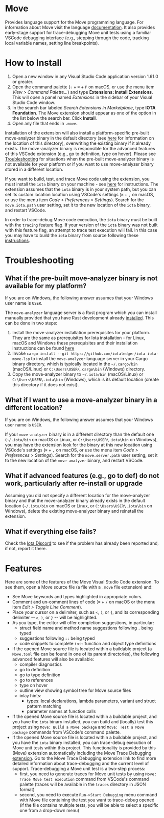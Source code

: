 # Move

Provides language support for the Move programming language. For information about Move visit the
language [documentation](https://docs.iota.org/developer/iota-101/move-overview/). It also provides early-stage
support for trace-debugging Move unit tests using a familiar VSCode debugging interface (e.g., stepping
through the code, tracking local variable names, setting line breakpoints).

# How to Install

1. Open a new window in any Visual Studio Code application version 1.61.0 or greater.
2. Open the command palette (`⇧` + `⌘` + `P` on macOS, or use the menu item _View > Command Palette..._) and
   type **Extensions: Install Extensions**. This will open a panel named _Extensions_ in the
   sidebar of your Visual Studio Code window.
3. In the search bar labeled _Search Extensions in Marketplace_, type **IOTA Foundation**. The Move extension
   should appear as one of the option in the list below the search bar. Click **Install**.
4. Open any file that ends in `.move`.

Installation of the extension will also install a platform-specific pre-built move-analyzer binary in
the default directory (see [here](#what-if-i-want-to-use-a-move-analyzer-binary-in-a-different-location)
for information on the location of this directory), overwriting the existing binary if it already exists.
The move-analyzer binary is responsible for the advanced features of this VSCode extension (e.g., go to
definition, type on hover). Please see [Troubleshooting](#troubleshooting) for situations when
the pre-built move-analyzer binary is not available for your platform or if you want to use move-analyzer
binary stored in a different location.

If you want to build, test, and trace Move code using the extension, you must install the `iota` binary on
your machine - see [here](https://docs.iota.org/developer/getting-started/install-iota) for
instructions. The extension assumes that the `iota` binary is in your system path, but you can set
its custom location location using VSCode's settings (`⌘` + `,` on macOS, or use the menu item _Code >
Preferences > Settings_). Search for the `move.iota.path` user setting, set it to the new location of
the `iota` binary, and restart VSCode.

In order to trace-debug Move code execution, the `iota` binary must be built with the `tracing` feature flag.
If your version of the `iota` binary was not built with this feature flag, an attempt to trace test
execution will fail. In this case you may have to build the `iota` binary from source following these
[instructions](https://docs.iota.org/developer/getting-started/install-iota#install-iota-binaries-from-source).

# Troubleshooting

## What if the pre-built move-analyzer binary is not available for my platform?

If you are on Windows, the following answer assumes that your Windows user name is `USER`.

The `move-analyzer` language server is a Rust program which you can install manually provided
that you have Rust development already [installed](https://www.rust-lang.org/tools/install).
This can be done in two steps:

1. Install the move-analyzer installation prerequisites for your platform. They are the same
   as prerequisites for Iota installation - for Linux, macOS and Windows these prerequisites and
   their installation instructions can be found
   [here](https://docs.iota.org/developer/getting-started/install-iota#additional-prerequisites-by-operating-system)
2. Invoke `cargo install --git https://github.com/iotaledger/iota iota-move-lsp` to install the
   `move-analyzer` language server in your Cargo binary directory, which is typically located
   in the `~/.cargo/bin` (macOS/Linux) or `C:\Users\USER\.cargo\bin` (Windows) directory.
3. Copy the move-analyzer binary to `~/.iota/bin` (macOS/Linux) or `C:\Users\USER\.iota\bin`
   (Windows), which is its default location (create this directory if it does not exist).

## What if I want to use a move-analyzer binary in a different location?

If you are on Windows, the following answer assumes that your Windows user name is `USER`.

If your `move-analyzer` binary is in a different directory than the default one (`~/.iota/bin`
on macOS or Linux, or `C:\Users\USER\.iota\bin` on Windows), you may have the extension look
for the binary at this new location using VSCode's settings (`⌘` + `,` on macOS, or use the menu
item _Code > Preferences > Settings_). Search for the `move.server.path` user setting,
set it to the new location of the `move-analyzer` binary, and restart VSCode.

## What if advanced features (e.g., go to def) do not work, particularly after re-install or upgrade

Assuming you did not specify a different location for the move-analyzer binary and that the
move-analyzer binary already exists in the default location (`~/.iota/bin` on macOS or Linux, or
`C:\Users\USER\.iota\bin` on Windows), delete the existing move-analyzer binary and reinstall the
extension.

## What if everything else fails?

Check the [Iota Discord](https://discord.iota.org/) to see if the problem
has already been reported and, if not, report it there.

# Features

Here are some of the features of the Move Visual Studio Code extension. To see them, open a
Move source file (a file with a `.move` file extension) and:

- See Move keywords and types highlighted in appropriate colors.
- Comment and un-comment lines of code (`⌘` + `/` on macOS or the menu item _Edit >
  Toggle Line Comment_).
- Place your cursor on a delimiter, such as `<`, `(`, or `{`, and its corresponding delimiter --
  `>`, `)`, or `}` -- will be highlighted.
- As you type, the editor will offer completion suggestions, in particular:
  - struct field name and method name suggestions following `.` being typed
  - suggestions following `::` being typed
  - code snippets to complete `init` function and object type definitions
- If the opened Move source file is located within a buildable project (a `Move.toml` file can be
  found in one of its parent directories), the following advanced features will also be available:
  - compiler diagnostics
  - go to definition
  - go to type definition
  - go to references
  - type on hover
  - outline view showing symbol tree for Move source files
  - inlay hints:
    - types: local declarations, lambda parameters, variant and struct pattern matching
    - parameter names at function calls
- If the opened Move source file is located within a buildable project, and you have the `iota`
  binary installed, you can build and (locally)
  test this project using `Move: Build a Move package` and `Move: Test a Move package` commands from
  VSCode's command palette.
- If the opened Move source file is located within a buildable project, and you have the `iota`
  binary installed, you can trace-debug execution of Move unit tests within this project.
  This functionality is provided by this (Move) extension automatically including the Move Trace Debugging
  [extension](https://marketplace.visualstudio.com/items?itemName=iota.move-trace-debug). Go to
  the Move Trace Debugging extension link to find more detailed information about trace-debugging and
  the current level of support. Trace-debugging a Move unit test is a two-step process:
  - first, you need to generate traces for Move unit tests by using `Move: Trace Move test execution`
    command from VSCode's command palette (traces will be available in the `traces` directory in JSON format)
  - second, you need to execute `Run->Start Debugging` menu command with Move file containing the test
    you want to trace-debug opened (if the file contains multiple tests, you will be able to select a specific one
    from a drop-down menu)
